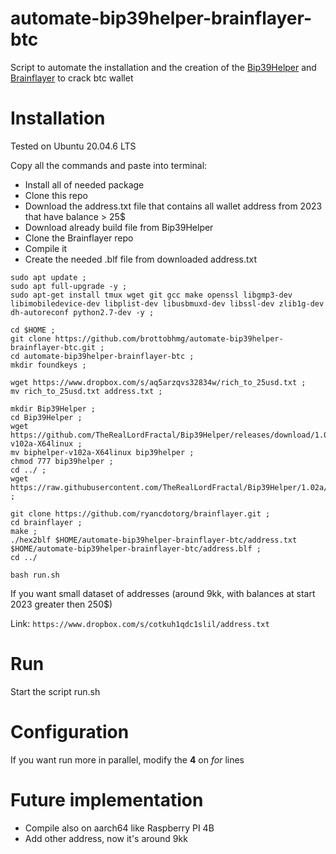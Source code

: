 # automate-bip39helper-brainflayer-btc
Script to automate the installation and the creation of the [Bip39Helper](https://github.com/TheRealLordFractal/Bip39Helper) and [Brainflayer](https://github.com/ryancdotorg/brainflayer) to crack btc wallet


# Installation

Tested on Ubuntu 20.04.6 LTS

Copy all the commands and paste into terminal:
- Install all of needed package
- Clone this repo
- Download the address.txt file that contains all wallet address from 2023 that have balance > 25$
- Download already build file from Bip39Helper
- Clone the Brainflayer repo
- Compile it
- Create the needed .blf file from downloaded address.txt
```
sudo apt update ;
sudo apt full-upgrade -y ;
sudo apt-get install tmux wget git gcc make openssl libgmp3-dev libimobiledevice-dev libplist-dev libusbmuxd-dev libssl-dev zlib1g-dev dh-autoreconf python2.7-dev -y ;

cd $HOME ;
git clone https://github.com/brottobhmg/automate-bip39helper-brainflayer-btc.git ;
cd automate-bip39helper-brainflayer-btc ;
mkdir foundkeys ;

wget https://www.dropbox.com/s/aq5arzqvs32834w/rich_to_25usd.txt ;
mv rich_to_25usd.txt address.txt ;

mkdir Bip39Helper ;
cd Bip39Helper ;
wget https://github.com/TheRealLordFractal/Bip39Helper/releases/download/1.02a/biphelper-v102a-X64linux ;
mv biphelper-v102a-X64linux bip39helper ;
chmod 777 bip39helper ;
cd ../ ;
wget https://raw.githubusercontent.com/TheRealLordFractal/Bip39Helper/1.02a/wordlist.txt ;

git clone https://github.com/ryancdotorg/brainflayer.git ;
cd brainflayer ;
make ;
./hex2blf $HOME/automate-bip39helper-brainflayer-btc/address.txt $HOME/automate-bip39helper-brainflayer-btc/address.blf ;
cd ../

bash run.sh
```
If you want small dataset of addresses (around 9kk, with balances at start 2023 greater then 250$)

Link: ```https://www.dropbox.com/s/cotkuh1qdc1slil/address.txt```

# Run
Start the script run.sh

# Configuration
If you want run more in parallel, modify the **4** on _for_ lines

# Future implementation
- Compile also on aarch64 like Raspberry PI 4B
- Add other address, now it's around 9kk


